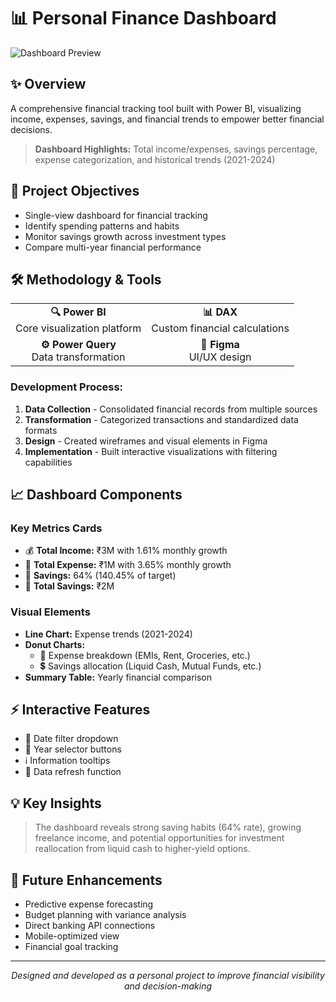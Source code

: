 # 📊 Personal Finance Dashboard

![Dashboard Preview](placeholder-for-dashboard-screenshot.png)

## ✨ Overview

A comprehensive financial tracking tool built with Power BI, visualizing income, expenses, savings, and financial trends to empower better financial decisions.

> **Dashboard Highlights:** Total income/expenses, savings percentage, expense categorization, and historical trends (2021-2024)

## 🎯 Project Objectives

- Single-view dashboard for financial tracking
- Identify spending patterns and habits
- Monitor savings growth across investment types
- Compare multi-year financial performance

## 🛠️ Methodology & Tools

<div align="center">
  <table>
    <tr>
      <td align="center"><b>🔍 Power BI</b><br>Core visualization platform</td>
      <td align="center"><b>📊 DAX</b><br>Custom financial calculations</td>
    </tr>
    <tr>
      <td align="center"><b>⚙️ Power Query</b><br>Data transformation</td>
      <td align="center"><b>🎨 Figma</b><br>UI/UX design</td>
    </tr>
  </table>
</div>

### Development Process:
1. **Data Collection** - Consolidated financial records from multiple sources
2. **Transformation** - Categorized transactions and standardized data formats
3. **Design** - Created wireframes and visual elements in Figma
4. **Implementation** - Built interactive visualizations with filtering capabilities

## 📈 Dashboard Components

### Key Metrics Cards
- 💰 **Total Income:** ₹3M with 1.61% monthly growth
- 💸 **Total Expense:** ₹1M with 3.65% monthly growth
- 🏦 **Savings:** 64% (140.45% of target)
- 💼 **Total Savings:** ₹2M

### Visual Elements
- **Line Chart:** Expense trends (2021-2024)
- **Donut Charts:** 
  - 🧾 Expense breakdown (EMIs, Rent, Groceries, etc.)
  - 💲 Savings allocation (Liquid Cash, Mutual Funds, etc.)
- **Summary Table:** Yearly financial comparison

## ⚡ Interactive Features

- 📅 Date filter dropdown
- 🔘 Year selector buttons
- ℹ️ Information tooltips
- 🔄 Data refresh function

## 💡 Key Insights

> The dashboard reveals strong saving habits (64% rate), growing freelance income, and potential opportunities for investment reallocation from liquid cash to higher-yield options.

## 🚀 Future Enhancements

- Predictive expense forecasting
- Budget planning with variance analysis
- Direct banking API connections
- Mobile-optimized view
- Financial goal tracking

---

<div align="center">
  <i>Designed and developed as a personal project to improve financial visibility and decision-making</i>
</div>
